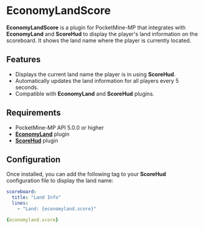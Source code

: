 # EconomyLandScore

**EconomyLandScore** is a plugin for PocketMine-MP that integrates with **EconomyLand** and **ScoreHud** to display the player's land information on the scoreboard. It shows the land name where the player is currently located.

## Features

- Displays the current land name the player is in using **ScoreHud**.
- Automatically updates the land information for all players every 5 seconds.
- Compatible with **EconomyLand** and **ScoreHud** plugins.

## Requirements

- PocketMine-MP API 5.0.0 or higher
- **[EconomyLand](https://github.com/ACM-PocketMine-MP/EconomyLand)** plugin
- **[ScoreHud](https://github.com/Ifera/ScoreHud)** plugin

## Configuration

Once installed, you can add the following tag to your **ScoreHud** configuration file to display the land name:

```yaml
scoreboard:
  title: "Land Info"
  lines:
    - "Land: {economyland.score}"
```
```yaml
{economyland.score}
```
